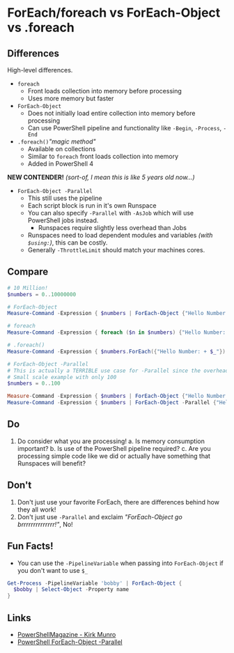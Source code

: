 # ForEach/foreach vs ForEach-Object vs .foreach

## Differences

High-level differences.

- `foreach` 
  * Front loads collection into memory before processing
  * Uses more memory but faster 
- `ForEach-Object`
  * Does not initially load entire collection into memory before processing
  * Can use PowerShell pipeline and functionality like `-Begin`, `-Process`, `-End`
- `.foreach()`_"magic method"_
  * Available on collections
  * Similar to `foreach` front loads collection into memory
  * Added in PowerShell 4

**NEW CONTENDER!** _(sort-of, I mean this is like 5 years old now...)_

- `ForEach-Object -Parallel`
  * This still uses the pipeline
  * Each script block is run in it's own Runspace
  * You can also specify `-Parallel` with `-AsJob` which will use PowerShell jobs instead.
    + Runspaces require slightly less overhead than Jobs
  * Runspaces need to load dependent modules and variables _(with `$using:`)_, this can be costly.
  * Generally `-ThrottleLimit` should match your machines cores.

## Compare

```powershell
# 10 Million!
$numbers = 0..10000000

# ForEach-Object
Measure-Command -Expression { $numbers | ForEach-Object {"Hello Number: + $_"} }

# foreach
Measure-Command -Expression { foreach ($n in $numbers) {"Hello Number: + $n"} }

# .foreach()
Measure-Command -Expression { $numbers.ForEach({"Hello Number: + $_"}) }

# ForEach-Object -Parallel
# This is actually a TERRIBLE use case for -Parallel since the overhead of the runspace isn't worth it for what we're processing
# Small scale example with only 100
$numbers = 0..100

Measure-Command -Expression { $numbers | ForEach-Object {"Hello Number: + $_"} }
Measure-Command -Expression { $numbers | ForEach-Object -Parallel {"Hello Number: + $_"} -ThrottleLimit 6 }
```

## Do

1. Do consider what you are processing! 
  a. Is memory consumption important?
  b. Is use of the PowerShell pipeline required?
  c. Are you processing simple code like we did or actually have something that Runspaces will benefit?

## Don't

1. Don't just use your favorite ForEach, there are differences behind how they all work!
2. Don't just use `-Parallel` and exclaim _"ForEach-Object go brrrrrrrrrrrrrr!"_, No!

## Fun Facts!

- You can use the `-PipelineVariable` when passing into `ForEach-Object` if you don't want to use `$_`

```powershell
Get-Process -PipelineVariable 'bobby' | ForEach-Object {
  $bobby | Select-Object -Property name
}
```

## Links

- [PowerShellMagazine - Kirk Munro](https://powershellmagazine.com/2014/10/22/foreach-and-where-magic-methods/)
- [PowerShell ForEach-Object -Parallel](https://devblogs.microsoft.com/powershell/powershell-foreach-object-parallel-feature/)
